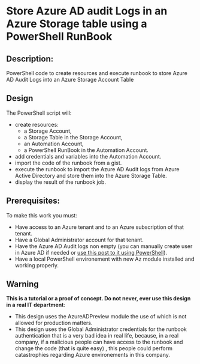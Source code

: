 # Store Azure AD audit Logs in an Azure Storage table using a PowerShell RunBook

## Description: 

PowerShell code to create resources and execute runbook to store Azure AD Audit Logs into an Azure Storage Account Table

## Design
The PowerShell script will:
<ul>
<li> create resources:
   <ul>
      <li>a Storage Account, </li>
      <li>a Storage Table in the Storage Account,</li>
      <li>an Automation Account,</li>
      <li>a PowerShell RunBook in the Automation Account.</li>

   </ul>
</li>
<li>add credentials and variables into the Automation Account.</li>
<li>import the code of the runbook from a gist.</li>
<li>execute the runbook to import the Azure AD Audit logs from Azure Active Directory and store them into the Azure Storage Table.
</li>
<li>display the result of the runbook job.</li>
</ul>

## Prerequisites: 
To make this work you must:
<ul>
<li>Have access to an Azure tenant and to an Azure subscription of that tenant.</li>
<li>Have a Global Administrator account for that tenant.</li>
<li>Have the Azure AD Audit logs non empty (you can manually create user in Azure AD if needed or <a href="https://mosshowto.blogspot.com/2019/08/create-user-azure-ad-powershell.html">use this post to it using PowerShell</a>).</li>
<li>Have a local PowerShell environement with new Az module installed and working properly.</li>
</ul>

## Warning
<b>This is a tutorial or a proof of concept. Do not never, ever use this design in a real IT department</b>:
<ul>
<li>
This design uses the AzureADPreview module the use of which is not allowed for production matters.
</li>
<li>
This design uses the Global Administrator credentials for the runbook authentication that is a very bad idea in real life, because, in a real company, if a malicious people can have access to the runbook and change the code (that is quite easy) , this people could perform catastrophies regarding Azure environements in this company.  
</li>
</ul>